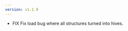 ```yaml
---
version: v1.1.9
---
```

- <span class="badge badge-pill badge-primary">FIX</span> Fix load bug where all structures turned into hives.